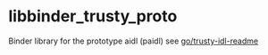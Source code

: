 # libbinder_trusty_proto

Binder library for the prototype aidl (paidl)
see [go/trusty-idl-readme](http://go/trusty-idl-readme)
